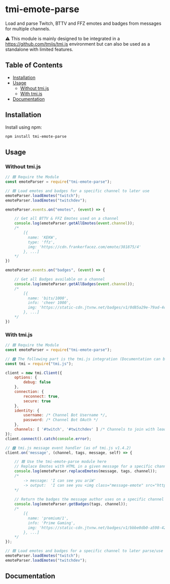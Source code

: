 # tmi-emote-parse
Load and parse Twitch, BTTV and FFZ emotes and badges from messages for multiple channels.

⚠ This module is mainly designed to be integrated in a https://github.com/tmijs/tmi.js environment but can also be used as a standalone with limited features.

## Table of Contents

- [Installation](#installation)
- [Usage](#usage)
  - [Without tmi.js](#without-tmijs)
  - [With tmi.js](#with-tmijs)
- [Documentation](#documentation)

## Installation
Install using npm:
```bash
npm install tmi-emote-parse
```

## Usage
### Without tmi.js
```js
// 🟦 Require the Module
const emoteParser = require("tmi-emote-parse");

// 🟦 Load emotes and badges for a specific channel to later use
emoteParser.loadEmotes("twitch");
emoteParser.loadEmotes("twitchdev");

emoteParser.events.on("emotes", (event) => {

    // Get all BTTV & FFZ Emotes used on a channel
    console.log(emoteParser.getAllEmotes(event.channel));
    /* 
        [{
          name: 'KEKW',
          type: 'ffz',
          img: 'https://cdn.frankerfacez.com/emote/381875/4'
        }, ...] 
    */
})

emoteParser.events.on("badges", (event) => {

    // Get all Badges available on a channel
    console.log(emoteParser.getAllBadges(event.channel));
    /* 
        [{
          name: 'bits/1000',
          info: 'cheer 1000',
          img: 'https://static-cdn.jtvnw.net/badges/v1/0d85a29e-79ad-4c63-a285-3acd2c66f2ba/3'
        }, ...] 
    */
})
```

### With tmi.js
```js
// 🟦 Require the Module
const emoteParser = require("tmi-emote-parse");

// 🅾 The following part is the tmi.js integration (Documentation can be found here: https://github.com/tmijs/tmi.js)
const tmi = require("tmi.js");

client = new tmi.Client({
    options: {
        debug: false
    },
    connection: {
        reconnect: true,
        secure: true
    },
    identity: {
        username: /* Channel Bot Username */,
        password: /* Channel Bot OAuth */
    },
    channels: [ '#twitch', '#twitchdev' ] /* Channels to join with leading '#' */
});
client.connect().catch(console.error);

// 🅾 tmi.js message event handler (as of tmi.js v1.4.2)
client.on('message', (channel, tags, message, self) => {

    // 🟦 Use the tmi-emote-parse module here
    // Replace Emotes with HTML in a given message for a specific channel
    console.log(emoteParser.replaceEmotes(message, tags, channel));
    /* 
        -> message: 'I can see you ariW' 
        -> output:  'I can see you <img class="message-emote" src="https://cdn.betterttv.net/emote/56fa09f18eff3b595e93ac26/3x"/>'
    */
    
    // Return the badges the message author uses on a specific channel
    console.log(emoteParser.getBadges(tags, channel));
    /* 
        [{
          name: 'premium/1',
          info: 'Prime Gaming',
          img: 'https://static-cdn.jtvnw.net/badges/v1/bbbe0db0-a598-423e-86d0-f9fb98ca1933/3'
        }, ...] 
    */
});

// 🟦 Load emotes and badges for a specific channel to later parse/use
emoteParser.loadEmotes("twitch");
emoteParser.loadEmotes("twitchdev");
```

## Documentation
